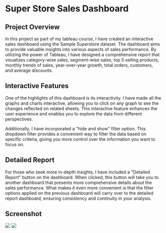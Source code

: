 # Super Store Sales Dashboard

## Project Overview
In this project as part of my tableau course, I have created an interactive sales dashboard using the Sample Superstore dataset. The dashboard aims to provide valuable insights into various aspects of sales performance. By utilizing the power of Tableau, I have designed a comprehensive report that visualizes category-wise sales, segment-wise sales, top 5 selling products, monthly trends of sales, year-over-year growth, total orders, customers, and average discounts.

## Interactive Features
One of the highlights of this dashboard is its interactivity. I have made all the graphs and charts interactive, allowing you to click on any graph to see the changes reflected on related sheets. This interactive feature enhances the user experience and enables you to explore the data from different perspectives.

Additionally, I have incorporated a "hide and show" filter option. This dropdown filter provides a convenient way to filter the data based on specific criteria, giving you more control over the information you want to focus on.

## Detailed Report
For those who seek more in-depth insights, I have included a "Detailed Report" button on the dashboard. When clicked, this button will take you to another dashboard that presents more comprehensive details about the sales performance. What makes it even more convenient is that the filter options applied on the previous dashboard will carry over to the detailed report dashboard, ensuring consistency and continuity in your analysis.


## Screenshot

![](Images/Screenshot.jpg)
![](Images/Screenshot.jpg)
